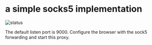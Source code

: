 # a simple socks5 implementation

![status](https://github.com/bablon/socks5/actions/workflows/c-cpp.yml/badge.svg)

The default listen port is 9000. Configure the browser with the sock5 forwarding and start this proxy.
